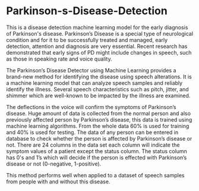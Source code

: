 # Parkinson-s-Disease-Detection
This is a disease detection machine learning model for the early diagnosis of Parkinson's disease.
Parkinson’s Disease is a special type of neurological condition and for it to be successfully treated and managed, early detection, attention and diagnosis are very essential. Recent research has demonstrated that early signs of PD might include changes in speech, such as those in speaking rate and voice quality.

The Parkinson’s Disease Detector using Machine Learning provides a brand-new method for identifying the disease using speech alterations. It is a machine learning model that can analyze speech samples and reliably identify the illness. Several speech characteristics such as pitch, jitter, and shimmer which are well-known to be impacted by the illness are examined.

The deflections in the voice will confirm the symptoms of Parkinson’s disease. Huge amount of data is collected from the normal person and also previously affected person by Parkinson’s disease, this data is trained using machine learning algorithms. From the whole data 60% is used for training and 40% is used for testing. The data of any person can be entered in database to check whether the person is affected by Parkinson’s disease or not. There are 24 columns in the data set each column will indicate the symptom values of a patient except the status column. The status column has 0's and 1’s which will decide if the person is effected with Parkinson’s disease or not (0-negative, 1-positive).

This method performs well when applied to a dataset of speech samples from people with and without this disease.


